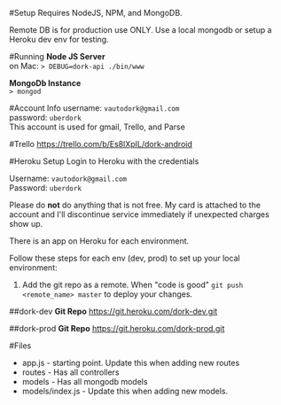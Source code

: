 #Setup
Requires NodeJS, NPM, and MongoDB.

Remote DB is for production use ONLY. Use a local mongodb or setup a Heroku dev env for testing.

#Running
__Node JS Server__  
on Mac: `> DEBUG=dork-api ./bin/www`

__MongoDb Instance__  
`> mongod`

#Account Info
username: `vautodork@gmail.com`  
password: `uberdork`  
This account is used for gmail, Trello, and Parse

#Trello
https://trello.com/b/Es8lXpIL/dork-android

#Heroku Setup
Login to Heroku with the credentials

Username:   `vautodork@gmail.com`  
Password:   `uberdork`

Please do **not** do anything that is not free. My card is attached to the account and I'll
discontinue service immediately if unexpected charges show up.

There is an app on Heroku for each environment.

Follow these steps for each env (dev, prod) to set up your local environment:

1. Add the git repo as a remote. When "code is good" `git push <remote_name> master` to deploy your changes.

##dork-dev
**Git Repo**    https://git.heroku.com/dork-dev.git  

##dork-prod
**Git Repo**    https://git.heroku.com/dork-prod.git

#Files
* app.js - starting point. Update this when adding new routes
* routes - Has all controllers
* models - Has all mongodb models
* models/index.js - Update this when adding new models.